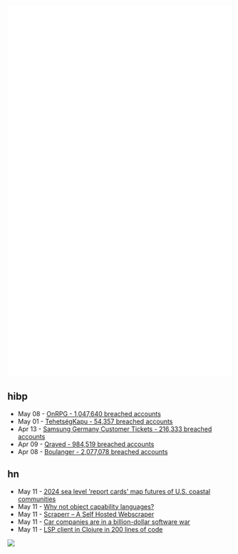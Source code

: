 ![Metrics](https://raw.githubusercontent.com/phixion/phixion/master/metrics.svg)

## hibp

<!--
for https://github.com/phixion/phixion/blob/main/.github/workflows/feeds.yml
-->
<!--START_SECTION:haveibeenpwnd-->
- May 08 - [OnRPG - 1,047,640 breached accounts](https://haveibeenpwned.com/PwnedWebsites#OnRPG)
- May 01 - [TehetségKapu - 54,357 breached accounts](https://haveibeenpwned.com/PwnedWebsites#TehetsegKapu)
- Apr 13 - [Samsung Germany Customer Tickets - 216,333 breached accounts](https://haveibeenpwned.com/PwnedWebsites#SamsungGermany)
- Apr 09 - [Qraved - 984,519 breached accounts](https://haveibeenpwned.com/PwnedWebsites#Qraved)
- Apr 08 - [Boulanger - 2,077,078 breached accounts](https://haveibeenpwned.com/PwnedWebsites#Boulanger)
<!--END_SECTION:haveibeenpwnd-->

## hn

<!--
for https://github.com/phixion/phixion/blob/main/.github/workflows/feeds.yml
-->
<!--START_SECTION:hn-->
- May 11 - [2024 sea level 'report cards' map futures of U.S. coastal communities](https://news.wm.edu/2025/05/06/2024-sea-level-report-cards-map-futures-of-u-s-coastal-communities/)
- May 11 - [Why not object capability languages?](https://blog.plan99.net/why-not-capability-languages-a8e6cbdf9682)
- May 11 - [Scraperr – A Self Hosted Webscraper](https://github.com/jaypyles/Scraperr)
- May 11 - [Car companies are in a billion-dollar software war](https://insideevs.com/features/759153/car-companies-software-companies/)
- May 11 - [LSP client in Clojure in 200 lines of code](https://vlaaad.github.io/lsp-client-in-200-lines-of-code)
<!--END_SECTION:hn-->

<!--
for https://yhype.me
-->
![](https://hit.yhype.me/github/profile?user_id=13013670)
